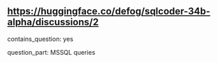 ## https://huggingface.co/defog/sqlcoder-34b-alpha/discussions/2

contains_question: yes

question_part: MSSQL queries
